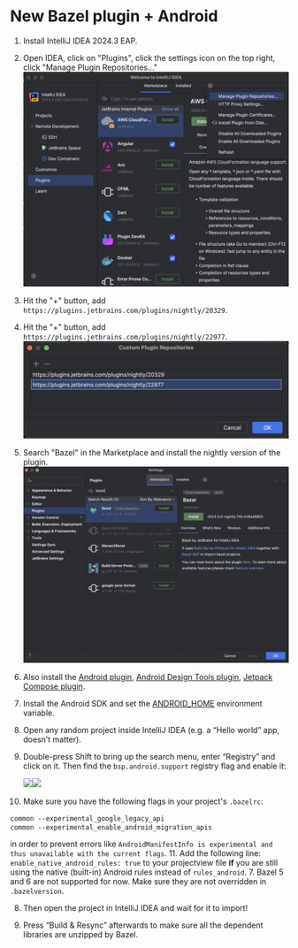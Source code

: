 # New Bazel plugin + Android

1. Install IntelliJ IDEA 2024.3 EAP.
2. Open IDEA, click on "Plugins", click the settings icon on the top right, click "Manage Plugin Repositories..."
   <img src="../files/REPOSITORIES.png" width="600">
3. Hit the "+" button, add `https://plugins.jetbrains.com/plugins/nightly/20329`.
4. Hit the "+" button, add `https://plugins.jetbrains.com/plugins/nightly/22977`.
   <img src="../files/REPOS.png" width="600">
5. Search "Bazel" in the Marketplace and install the nightly version of the plugin.
   <img src="../files/BAZELPLUGIN.png" width="600">
6. Also install the [Android plugin](https://plugins.jetbrains.com/plugin/22989-android), [Android Design Tools plugin](https://plugins.jetbrains.com/plugin/22990-android-design-tools), [Jetpack Compose plugin](https://plugins.jetbrains.com/plugin/18409-jetpack-compose).

7. Install the Android SDK and set the [ANDROID_HOME](https://developer.android.com/tools/variables) environment variable.

8. Open any random project inside IntelliJ IDEA (e.g. a “Hello world” app, doesn’t matter).

9. Double-press Shift to bring up the search menu, enter “Registry” and click on it. Then find the `bsp.android.support` registry flag and enable it:

   ![](https://lh7-rt.googleusercontent.com/docsz/AD_4nXdQrxXjR1VPAP0keLZbShYad5ovELhG87DI0C0JKA3nNBFNc42nMtcUwAmaCFWUexagOD3JwBZ3Ngz4CezVz6EqJrxaXr9M8ECxzGxO0_TfCQB5JFrjp_jj73gssOO1cFOZ3HUi_fPhJ6qhe_BKmNsEw3gH?key=XPzNUqa6vGttBIp8MvrAKg)![](https://lh7-rt.googleusercontent.com/docsz/AD_4nXeRNitrNatdvOn0PM9BiCTgYrOjqaSpZjhvnHfAWGntlaXip3gylwbYeIb9VKOPEUaZdbGSWFIFR5VjAeltOoMOj0j6tMuYeLk8ILDxQOwERWzJ5FD8JABjGsjI7SJxYGVa18wjjQFkNpkwXznzXgKHLtc8?key=XPzNUqa6vGttBIp8MvrAKg)

10. Make sure you have the following flags in your project's `.bazelrc`:
   ```
   common --experimental_google_legacy_api
   common --experimental_enable_android_migration_apis
   ```
   in order to prevent errors like `AndroidManifestInfo is experimental and thus unavailable with the current flags`.
11. Add the following line:
    ```
    enable_native_android_rules: true
    ```
    to your projectview file **if** you are still using the native (built-in) Android rules instead of `rules_android`.
7. Bazel 5 and 6 are not supported for now. Make sure they are not overridden in `.bazelversion`.

8. Then open the project in IntelliJ IDEA and wait for it to import!

9. Press “Build & Resync” afterwards to make sure all the dependent libraries are unzipped by Bazel.
